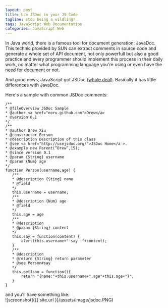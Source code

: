 ```yaml
---
layout: post
title: Use JSDoc in your JS Code
tagline: stop being a wildling!
tags: JavaScript Web Documentation
categories: JavaScript Web
---
```


In Java world, there is a famous tool for document generation: JavaDoc. This technic provided by SUN can extract comments in source code and generate a whole set of API document, not only powerfull but also a good practice and every programmer should implement this process in their daily work, no matter what programming language you're using or even have the need for document or not.

And good news, JavaScript got JSDoc [(whole deal)](http://http://usejsdoc.org/). Basically it has little differences with JavaDoc.

Here's a sample with common JSDoc comments:

 
    /**    
    * @fileOverview JSDoc Sample   
    * @author <a href="noru.github.com">Drew</a>    
    * @version 0.1    
    */    
    /**    
    * @author Drew Xiu   
    * @constructor Person    
    * @description Description of this class    
    * @see <a href="http://usejsdoc.org/">JSDoc Home</a >.    
    * @example new Parent(“Drew”,15);    
    * @since version 0.1    
    * @param {String} username   
    * @param {Num} age   
    */    
    function Person(username,age) {    
       /**    
       * @description {Sting} name   
       * @field     
       */    
       this.username = username;    
       /**    
       * @description {Num} age   
       * @field    
       */    
       this.age = age    
       /**    
       * @description   
       * @param {String} content   
       */    
       this.say = function(content) {    
           alert(this.username+" say :"+content);    
       }    
       /**    
       * @description    
       * @return {String} return parameter   
       * @see Person#say    
       */    
       this.getJson = function(){    
           return "{name:"+this.username+",age"+this.age+"}";    
       }    
    }    


and you'll have something like:   
![screenshot]({{ site.url }}/assets/image/jsdoc.PNG)
